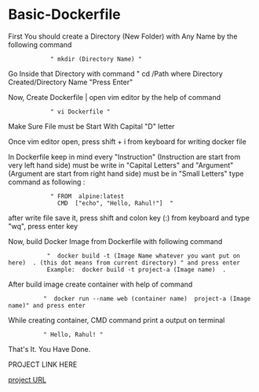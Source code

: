 # Basic-Dockerfile


First You should create a Directory (New Folder) with Any Name by the following command

                " mkdir (Directory Name) "

                
Go Inside that Directory with command " cd /Path where Directory Created/Directory Name "Press Enter"


Now, Create Dockerfile | open vim editor by the help of command 


                " vi Dockerfile "

                
Make Sure File must be Start With Capital "D" letter 


Once vim editor open, press shift + i from keyboard for writing docker file


In Dockerfile keep in mind every "Instruction" (Instruction are start from very left hand side) must be write in "Capital Letters" and "Argument" (Argument are start from right hand side) must be in "Small Letters" type command as following : 


                " FROM  alpine:latest
                  CMD  ["echo", "Hello, Rahul!"]  "


                
after write file save it, press shift and colon key (:) from keyboard and type "wq", press enter key


Now, build Docker Image from Dockerfile with following command


               "  docker build -t (Image Name whatever you want put on here)  . (this dot means from current directory) " and press enter
               Example:  docker build -t project-a (Image name)  .


               
After build image create container with help of command 


              "  docker run --name web (container name)  project-a (Image name)" and press enter 

              
While creating container, CMD command print a output on terminal


              " Hello, Rahul! "

              
That's It. You Have Done.





PROJECT LINK HERE





[project URL](https://github.com/Learning-Essential/Basic-Dockerfile/)











